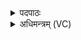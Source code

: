 <details><summary>पदपाठः</summary>

तत्। विष्णोः॑। प॒र॒मम्। प॒दम्। सदा॑। प॒श्य॒न्ति॒। सू॒रयः॑। दि॒वी᳕वेति॑ दिविऽइ॑व। चक्षुः॑। आत॑त॒मित्यात॑तम्। ५।
</details>

<details><summary>अधिमन्त्रम् (VC)</summary>

- विष्णुर्देवता
- मेधातिथिर्ऋषिः
- आर्षी गायत्री
- षड्जः
</details>